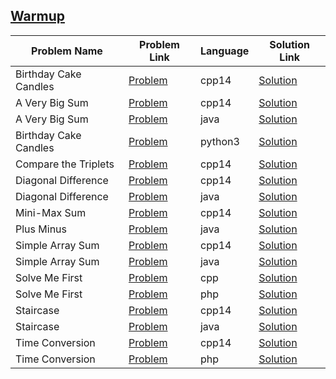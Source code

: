 ## [Warmup](https://www.hackerrank.com/domains/algorithms/warmup)

Problem Name|Problem Link|Language|Solution Link
---|---|---|---
Birthday Cake Candles|[Problem](https://www.hackerrank.com/challenges/birthday-cake-candles/problem)|cpp14|[Solution](./birthday-cake-candles.cpp)
A Very Big Sum|[Problem](https://www.hackerrank.com/challenges/a-very-big-sum/problem)|cpp14|[Solution](./a-very-big-sum.cpp)
A Very Big Sum|[Problem](https://www.hackerrank.com/challenges/a-very-big-sum/problem)|java|[Solution](./A-Very-Big-Sum.java)
Birthday Cake Candles|[Problem](https://www.hackerrank.com/challenges/birthday-cake-candles/problem)|python3|[Solution](./birthday-cake-candles.py)
Compare the Triplets|[Problem](https://www.hackerrank.com/challenges/compare-the-triplets/problem)|cpp14|[Solution](./compare-the-triplets.cpp)
Diagonal Difference|[Problem](https://www.hackerrank.com/challenges/diagonal-difference/problem)|cpp14|[Solution](./diagonal-difference.cpp)
Diagonal Difference|[Problem](https://www.hackerrank.com/challenges/diagonal-difference/problem)|java|[Solution](./Diagonal-Difference.java)
Mini-Max Sum|[Problem](https://www.hackerrank.com/challenges/mini-max-sum/problem)|cpp14|[Solution](./mini-max-sum.cpp)
Plus Minus|[Problem](https://www.hackerrank.com/challenges/plus-minus/problem)|java|[Solution](./Plus-Minus.java)
Simple Array Sum|[Problem](https://www.hackerrank.com/challenges/simple-array-sum/problem)|cpp14|[Solution](./simple-array-sum.cpp)
Simple Array Sum|[Problem](https://www.hackerrank.com/challenges/simple-array-sum/problem)|java|[Solution](./Simple-Array-Sum.java)
Solve Me First|[Problem](https://www.hackerrank.com/challenges/solve-me-first/problem)|cpp|[Solution](./solve-me-first.cpp)
Solve Me First|[Problem](https://www.hackerrank.com/challenges/solve-me-first/problem)|php|[Solution](./solve-me-first.php)
Staircase|[Problem](https://www.hackerrank.com/challenges/staircase/problem)|cpp14|[Solution](./staircase.cpp)
Staircase|[Problem](https://www.hackerrank.com/challenges/staircase/problem)|java|[Solution](./Staircase.java)
Time Conversion|[Problem](https://www.hackerrank.com/challenges/time-conversion/problem)|cpp14|[Solution](./time-conversion.cpp)
Time Conversion|[Problem](https://www.hackerrank.com/challenges/time-conversion/problem)|php|[Solution](./time-conversion.php)
